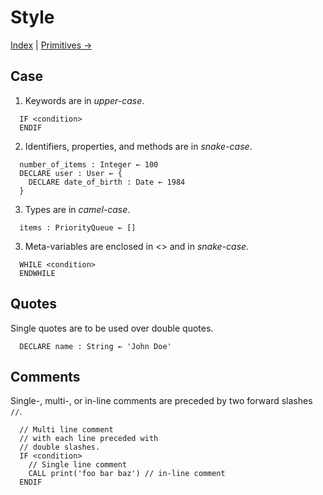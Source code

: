 # Style

[Index](./index.md) | [Primitives →](./primitives.md)

## Case

1. Keywords are in _upper-case_.
```
  IF <condition>
  ENDIF
```
2. Identifiers, properties, and methods are in _snake-case_.
```
  number_of_items : Integer ← 100
  DECLARE user : User ← {
    DECLARE date_of_birth : Date ← 1984
  }
```
3. Types are in _camel-case_.
```
  items : PriorityQueue ← [] 
```
3. Meta-variables are enclosed in <> and in _snake-case_.
```
  WHILE <condition>
  ENDWHILE
```

## Quotes

Single quotes are to be used over double quotes.

```
  DECLARE name : String ← 'John Doe'
```

## Comments

Single-, multi-, or in-line comments are preceded by two forward slashes `//`.
```
  // Multi line comment
  // with each line preceded with
  // double slashes.
  IF <condition>
    // Single line comment
    CALL print('foo bar baz') // in-line comment
  ENDIF
```